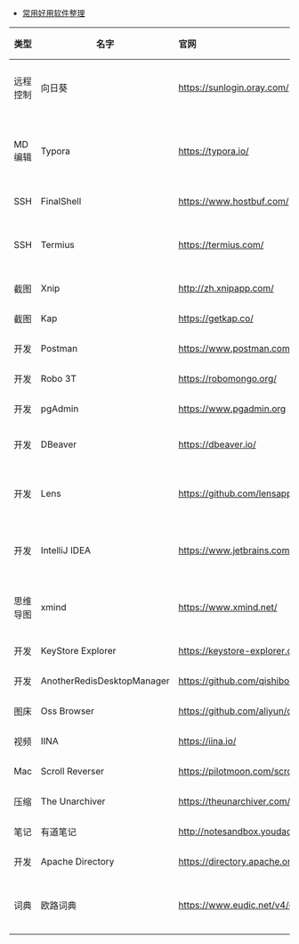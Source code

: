 - [常用好用软件整理](https://www.pkslow.com/archives/favorite-software-list)

| 类型     | 名字                       | 官网                                                  | 费用      | 支持平台                      | 说明                                                         |
| -------- | -------------------------- | :---------------------------------------------------- | --------- | ----------------------------- | ------------------------------------------------------------ |
| 远程控制 | 向日葵                     | https://sunlogin.oray.com/                            | 免费/收费 | Mac/Windows/Linux/iOS/Android | 不用登陆账号，控制方便。                                     |
| MD编辑   | Typora                     | https://typora.io/                                    | 免费      | Mac/Windows/Linux             | 小巧，简单又好看，最好的MD编辑器。但有一个小问题，在编辑大量图片的时候会很卡很卡，甚至不能工作。 |
| SSH      | FinalShell                 | https://www.hostbuf.com/                              | 免费      | Mac/Windows/Linux             | 好用。                                                       |
| SSH      | Termius                    | https://termius.com/                                  | 免费/收费 | Mac/Windows/Linux             | 界面很漂亮。免费版本，没特殊要求也够用了。                   |
| 截图     | Xnip                       | http://zh.xnipapp.com/                                | 免费      | Mac                           | 小巧好用，可同时画简单的图。                                 |
| 截图     | Kap                        | https://getkap.co/                                    | 免费      | Mac                           | 录屏工具，我用于录gif。                                      |
| 开发     | Postman                    | https://www.postman.com/                              | 免费      | Mac/Windows/Linux             | 好用的REST API测试工具。                                     |
| 开发     | Robo 3T                    | https://robomongo.org/                                | 免费      | Mac/Windows/Linux             | MongoDB连接工具。                                            |
| 开发     | pgAdmin                    | https://www.pgadmin.org                               | 免费      | Mac/Windows/Linux             | PostgreSQL连接工具。                                         |
| 开发     | DBeaver                    | https://dbeaver.io/                                   | 免费      | Mac/Windows/Linux             | 数据库客户端，支持MySQL/Oracle/PostgreSQL等。                |
| 开发     | Lens                       | https://github.com/lensapp/lens                       | 免费      | Mac/Windows/Linux             | Kubernetes管理工具。《[这么高颜值的Kubernetes管理工具Lens，难道还不能C位出道吗](https://www.pkslow.com/archives/kubernetes-lens)》 |
| 开发     | IntelliJ IDEA              | https://www.jetbrains.com/idea/                       | 免费/收费 | Mac/Windows/Linux             | 优秀的Java集成开发环境，应该不用介绍了吧。                   |
| 思维导图 | xmind                      | https://www.xmind.net/                                | 免费/收费 | Mac/Windows/Linux             | 好用的思维导图工具。                                         |
| 开发     | KeyStore Explorer          | https://keystore-explorer.org/                        | 免费      | Mac/Windows/Linux             | 密钥管理工具。                                               |
| 开发     | AnotherRedisDesktopManager | https://github.com/qishibo/AnotherRedisDesktopManager | 免费      | Mac/Windows/Linux             | Redis客户端工具。                                            |
| 图床     | Oss Browser                | https://github.com/aliyun/oss-browser                 | 免费      | Mac/Windows/Linux             | 阿里云OSS管理工具。                                          |
| 视频     | IINA                       | https://iina.io/                                      | 免费      | Mac                           | Mac端最好用的视频播放器。                                    |
| Mac      | Scroll Reverser            | https://pilotmoon.com/scrollreverser/                 | 免费      | Mac                           | 《[Mac触摸板与鼠标滚动方向独立设置](https://www.pkslow.com/archives/scroll-reverse-for-mac)》 |
| 压缩     | The Unarchiver             | https://theunarchiver.com/                            | 免费      | Mac                           | 好用的压缩工具。                                             |
| 笔记     | 有道笔记                   | http://notesandbox.youdao.com/index.html              | 免费      | Mac/Windows/iOS/Android/Web   | 多端同步的笔记工具。                                         |
| 开发     | Apache Directory           | https://directory.apache.org/studio/                  | 免费      | Mac/Windows/Linux             | LDAP客户端。                                                 |
| 词典     | 欧路词典                   | https://www.eudic.net/v4/en/app/eudic                 | 免费/收费 | Mac/Windows/手机              | 屏幕取词翻译，支持图片。                                     |